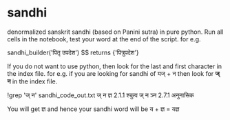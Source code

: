 # sandhi
denormalized sanskrit sandhi (based on Panini sutra) in pure python.
Run all cells in the notebook, test your word at the end of the script. for e.g.

sandhi_builder('पितृ उपदेश') 
$$ returns {'पित्रुपदेश'}

If you do not want to use python, then look for the last and first character in the index file. for e.g.
if you are looking for sandhi of यज् + न then look for  **ज् न** in the index file. 

!grep 'ज् न' sandhi_code_out.txt
ज् न ज्ञ 2.1.1 श्चुत्व
ज् न ञ्न 2.7.1 अनुनासिक

You will get ज्ञ and hence your sandhi word will be 
य + ज्ञ = यज्ञ
